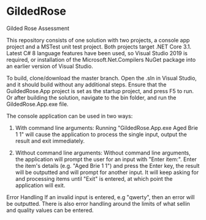 # GildedRose
Gilded Rose Assessment

This repository consists of one solution with two projects, a console app project and a MSTest unit test project. 
Both projects target .NET Core 3.1. 
Latest C# 8 language features have been used, so Visual Studio 2019 is required, or installation of the Microsoft.Net.Compilers NuGet package into an earlier version of Visual Studio.


To build, clone/download the master branch. Open the .sln in Visual Studio, and it should build without any additional steps.
Ensure that the GuildedRose.App project is set as the startup project, and press F5 to run. Or after building the solution, navigate to the bin folder, and run the GildedRose.App.exe file.


The console application can be used in two ways:

1. With command line arguments:
Running "GildedRose.App.exe Aged Brie 1 1" will cause the application to process the single input, output the result and exit immediately.

2. Without command line arguments:
Without command line arguments, the application will prompt the user for an input with "Enter item:". Enter the item's details (e.g. "Aged Brie 1 1") and press the Enter key, the result will be outputted and will prompt for another input. 
It will keep asking for and processing items until "Exit" is entered, at which point the application will exit.


Error Handling
If an invalid input is entered, e.g "qwerty", then an error will be outputted. 
There is also error handling around the limits of what sellin and quality values can be entered.
